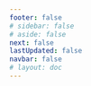 ```yaml
---
footer: false
# sidebar: false
# aside: false
next: false
lastUpdated: false
navbar: false
# layout: doc
---
```


<script setup>
const chatPrompts = [
  { id: "1", text: "Expo City دبی", category: "attractions" },
  { id: "2", text: "بلیط Dubai Frame", category: "attractions" },
  { id: "3", text: "بلیط برج خلیفه", category: "attractions" },
  { id: "4", text: "موزه آینده", category: "attractions" },
  { id: "5", text: "لوور ابوظبی", category: "attractions" },
  { id: "6", text: "فراری ورلد ابوظبی", category: "attractions" },
  { id: "7", text: "رستوران‌های دبی مال", category: "food" },
  { id: "8", text: "بهترین غذاهای عربی دبی", category: "food" },
  { id: "9", text: "رستوران‌های میشلن دبی", category: "food" },
  { id: "10", text: "غذاهای خیابانی شارجه", category: "food" },
  { id: "11", text: "اجاره در نخل جمیرا", category: "housing" },
  { id: "12", text: "آپارتمان‌های دبی مارینا", category: "housing" },
  { id: "13", text: "مسکن ارزان قیمت ابوظبی", category: "housing" },
  { id: "14", text: "قوانین اجاره امارات", category: "housing" },
  { id: "15", text: "نقشه مترو دبی", category: "transportation" },
  { id: "16", text: "نرخ تاکسی ابوظبی", category: "transportation" },
  { id: "17", text: "گواهینامه رانندگی امارات", category: "transportation" },
  { id: "18", text: "خدمات RTA دبی", category: "transportation" },
  { id: "19", text: "خرید در دبی مال", category: "shopping" },
  { id: "20", text: "گلوبال ویلیج دبی", category: "shopping" },
  { id: "21", text: "بازار طلای دبی", category: "shopping" },
  { id: "22", text: "پیشنهادات مال آف امارات", category: "shopping" },
  { id: "23", text: "راه‌اندازی کسب و کار در امارات", category: "business" },
  { id: "24", text: "مناطق آزاد دبی", category: "business" },
  { id: "25", text: "ثبت شرکت در امارات", category: "business" },
  { id: "26", text: "ویزای فریلنسری امارات", category: "business" },
  { id: "27", text: "شرایط ویزای امارات", category: "travel" },
  { id: "28", text: "جاذبه‌های گردشگری دبی", category: "travel" },
  { id: "29", text: "درخواست ویزای توریستی امارات", category: "travel" },
  { id: "30", text: "مکان‌های گردشگری ابوظبی", category: "travel" },
  { id: "31", text: "سافاری صحرا در دبی", category: "travel" },
  { id: "32", text: "مشاغل برای خارجی‌ها در دبی", category: "jobs" },
  { id: "33", text: "فرآیند مجوز کار امارات", category: "jobs" },
  { id: "34", text: "مشاغل دورکاری در امارات", category: "jobs" },
  { id: "35", text: "راهنمای حقوق در امارات", category: "jobs" },
  { id: "36", text: "پیش‌بینی آب و هوای امارات", category: "events" },
  { id: "37", text: "رویدادهای آینده دبی", category: "events" },
  { id: "38", text: "جشن‌های روز ملی امارات", category: "events" },
  { id: "39", text: "فستیوال خرید دبی", category: "events" },
  { id: "40", text: "تمدید Emirates ID", category: "services" },
  { id: "41", text: "خدمات بانکی امارات", category: "services" },
  { id: "42", text: "پرداخت قبض DEWA", category: "services" },
  { id: "43", text: "ارتقای بسته Etisalat", category: "services" },
  { id: "44", text: "بهترین مدارس دبی", category: "education" },
  { id: "45", text: "پذیرش دانشگاه‌های امارات", category: "education" },
  { id: "46", text: "رتبه‌بندی مدارس KHDA", category: "education" },
  { id: "47", text: "بیمه درمانی امارات", category: "healthcare" },
  { id: "48", text: "بهترین بیمارستان‌های دبی", category: "healthcare" },
  { id: "49", text: "چکاپ پزشکی امارات", category: "healthcare" },
  { id: "50", text: "خدمات DHA", category: "healthcare" }
]
</script>

<AIChat :prompts="chatPrompts" />